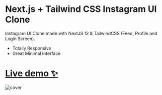 # Next.js + Tailwind CSS Instagram UI Clone

Instagram UI Clone made with NextJS 12 & TailwindCSS (Feed, Profile and Login Screen).
- Totally Responsive
- Great Minimal interface

<h1><a href="vninsta.vercel.app">Live demo ✨</a></h1>

![cover](https://user-images.githubusercontent.com/89883616/149391994-f938615d-3b90-4709-9e41-cebbb165009e.png)
